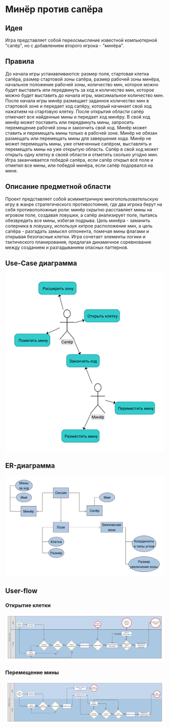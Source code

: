 # Минёр против сапёра

## Идея
Игра представляет собой переосмысление известной компьютерной "сапёр", но с добавлением второго игрока - "минёра".

## Правила
До начала игры устанавливаются: размер поля, стартовая клетка сапёра, размер стартовой зоны сапёра, размер рабочей зоны минёра, начальное положение рабочей зоны, количество мин, которое можно будет выставить или передвинуть за ход и количество мин, которое можно будет выставить до начала игры, максимальное количество мин. После начала игры минёр размещает заданное количество мин в стартовой зоне и передает ход сапёру, который начинает свой ход нажатием на стартовую клетку. После открытия области сапёр отмечает все найденные мины и передает ход минёру. В свой ход минёр может поставить или передвинуть мины, запросить перемещение рабочей зоны и закончить свой ход. Минёр может ставить и перемещать мины только в рабочей зоне. Минёр не обязан размещать или перемещать мины для завершения хода. Минёр не может перемещать мины, уже отмеченные сапёром, выставлять и перемещать мины на уже открытую область. Сапёр в свой ход может открыть одну клетку в своей области и отметить сколько угодно мин.
Игра заканчивается победой сапёра, если сапёр открыл всё поле и отметил все мины, или победой минёра, если сапёр подорвался на мине.

## Описание предметной области
Проект представляет собой асимметричную многопользовательскую игру в жанре стратегического противостояния, где два игрока берут на себя противоположные роли: минёр скрытно расставляет мины на игровом поле, создавая ловушки, а сапёр анализирует поле, пытаясь обезвредить все мины, избегая подрыва. Цель минёра - заманить соперника в ловушку, используя хитрое расположение мин, а цель сапёра - разгадать замысел оппонента, помечая мины флагами и открывая безопасные клетки. Игра сочетает элементы логики и тактического планирования, предлагая динамичное соревнование между созданием и разгадыванием опасных паттернов.

## Use-Case диаграмма
![Use-Case](./docs/img/use-cases.svg)

## ER-диаграмма
![ER](./docs/img/er.svg)

## User-flow
### Открытие клетки
![User-Flow-Open-Tile](./docs/img/user-flow-open-tile.svg)
### Перемещение мины
![User-Flow-Move-Mine](./docs/img/user-flow-move-mine.svg)